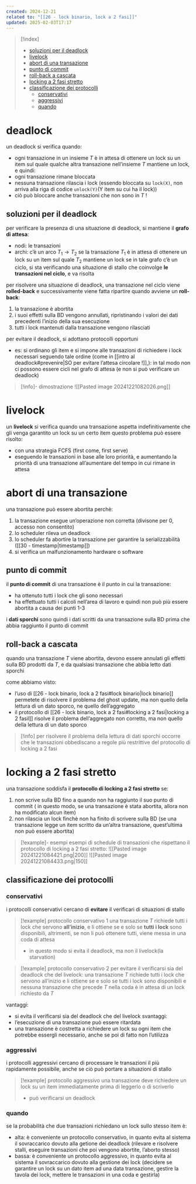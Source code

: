```yaml
---
created: 2024-12-21
related to: "[[26 - lock binario, lock a 2 fasi]]"
updated: 2025-02-03T17:17
---
```

>[!index]
>
>- [soluzioni per il deadlock](#soluzioni%20per%20il%20deadlock)
>- [livelock](#livelock)
>- [abort di una transazione](#abort%20di%20una%20transazione)
>- [punto di commit](#punto%20di%20commit)
>- [roll-back a cascata](#roll-back%20a%20cascata)
>- [locking a 2 fasi stretto](#locking%20a%202%20fasi%20stretto)
>- [classificazione dei protocolli](#classificazione%20dei%20protocolli)
>	- [conservativi](#conservativi)
>	- [aggressivi](#aggressivi)
>	- [quando](#quando)
# deadlock
un deadlock si verifica quando:
- ogni transazione in un insieme $T$ è in attesa di ottenere un lock su un item sul quale qualche altra transazione nell’insieme $T$ mantiene un lock, e quindi:
- ogni transazione rimane bloccata
- nessuna transazione rilascia i lock (essendo bloccata su `lock(X)`, non arriva alla riga di codice `unlock(Y)`(Y item su cui ha il lock))
- ciò può bloccare anche transazioni che non sono in $T$ !

## soluzioni per il deadlock
per verificare la presenza di una situazione di deadlock, si mantiene il **grafo di attesa**:
- nodi: le transazioni
- archi: c’è un arco $T_{1} \to T_{2}$ se la transazione $T_{1}$ è in attesa di ottenere un lock su un item sul quale $T_{2}$ mantiene un lock
se in tale grafo c’è un ciclo, si sta verificando una situazione di stallo che coinvolge **le transazioni nel ciclo**, e va risolta

per risolvere una situazione di deadlock, una transazione nel ciclo viene **rolled-back** e successivamente viene fatta ripartire
quando avviene un **roll-back**:
1. la transazione è abortita
2. i suoi effetti sulla BD vengono annullati, ripristinando i valori dei dati precedenti l’inizio della sua esecuzione
3. tutti i lock mantenuti dalla transazione vengono rilasciati

per evitare il deadlock, si adottano protocolli opportuni
- es: si ordinano gli item e si impone alle transazioni di richiedere i lock necessari seguendo tale ordine (come in [[intro al deadlock#prevenire|SO per evitare l’attesa circolare !]],): in tal modo non ci possono essere cicli nel grafo di attesa (e non si può verificare un deadlock)
>[!info]- dimostrazione
![[Pasted image 20241221082026.png]]
# livelock
un **livelock** si verifica quando una transazione aspetta indefinitivamente che gli venga garantito un lock su un certo item
questo problema può essere risolto:
- con una strategia FCFS (first come, first serve)
- eseguendo le transazioni in base alle loro priorità, e aumentando la priorità di una transazione all’aumentare del tempo in cui rimane in attesa
# abort di una transazione
una transazione può essere abortita perchè:
1. la transazione esegue un’operazione non corretta (divisone per 0, accesso non consentito)
2. lo scheduler rileva un deadlock
3. lo scheduler fa abortire la transazione per garantire la serializzabilità ([[30 - timestamp|timestamp]])
4. si verifica un malfunzionamento hardware o software
## punto di commit
il **punto di commit** di una transazione è il punto in cui la transazione:
- ha ottenuto tutti i lock che gli sono necessari
- ha effettuato tutti i calcoli nell’area di lavoro
e quindi non può più essere abortita a causa dei punti 1-3

i **dati sporchi** sono quindi i dati scritti da una transazione sulla BD prima che abbia raggiunto il punto di commit
## roll-back a cascata
quando una transazione $T$ viene abortita, devono essere annulati gli effetti sulla BD prodotti da $T$, e da qualsiasi transazione che abbia letto dati sporchi

come abbiamo visto:
- l’uso di [[26 - lock binario, lock a 2 fasi#lock binario|lock binario]] permetete di risolvere il problema del ghost update, ma non quello della lettura di un dato sporco, ne quello dell’aggregato
- il protocollo di [[26 - lock binario, lock a 2 fasi#locking a 2 fasi|locking a 2 fasil]] risolve il problema dell’aggregato non corretto, ma non quello della lettura di un dato sporco
>[!info] per risolvere il problema della lettura di dati sporchi occorre che le transazioni obbediscano a regole più restrittive del protocollo di locking a 2 fasi
# locking a 2 fasi stretto
una transazione soddisfa il **protocollo di locking a 2 fasi stretto** se:
1. non scrive sulla BD fino a quando non ha raggiunto il suo punto di commit ( in questo modo, se una transazione è stata abortita, allora non ha modificato alcun item)
2. non rilascia un lock finchè non ha finito di scrivere sulla BD (se una transazione legge un item scritto da un’altra transazione, quest’ultima non può essere abortita)
>[!example]- esempi
>esempi di schedule di transazioni che rispettano il protocollo di locking a 2 fasi stretto:
![[Pasted image 20241221084421.png|200]]
![[Pasted image 20241221084433.png|150]]
## classificazione dei protocolli
### conservativi
i protocolli conservativi cercano di **evitare** il verificari di situazioni di stallo
>[!example] protocollo conservativo 1
>una transazione $T$ richiede tutti i lock che servono **all’inizio**, e li ottiene se e solo se **tutti i lock** sono disponibili, altrimenti, se non li può ottenere tutti, viene messa in una coda di attesa
>- in questo modo si evita il deadlock, ma non il livelock(la starvation)

>[!example] protocollo conservativo 2
>per evitare il verificarsi sia del deadlock che del livelock:
>una transazione $T$ richiede tutti i lock che servono all’inizio e li ottiene se e solo se tutti i lock sono disponibili e nessuna transazione che precede $T$ nella coda è in attesa di un lock richiesto da $T$

vantaggi:
- si evita il verificarsi sia del deadlock che del livelock
svantaggi:
- l’esecuzione di una transazione può essere ritardata
- una transazione è costretta a richiedere un lock su ogni item che potrebbe essergli necessario, anche se poi di fatto non l’utilizza
### aggressivi 
i protocolli aggressivi cercano di processare le transazioni il più rapidamente possibile, anche se ciò può portare a situazioni di stallo
>[!example] protocollo aggressivo
una transazione deve richiedere un lock su un item immediatamente prima di leggerlo o di scriverlo
>- può verificarsi un deadlock

### quando
se la probabilità che due transazioni richiedano un lock sullo stesso item è:
- alta: è conveniente un protocollo conservativo, in quanto evita al sistema il sovraccarico dovuto alla getione dei deadlock (rilevare e risolvere stalli, eseguire transazioni che poi vengono abortite, l’aborto stesso)
- bassa: è conveniente un protocollo aggressivo, in quanto evita al sistema il sovraccarico dovuto alla gestione dei lock (decidere se garantire un lock su un dato item ad una data transazione, gestire la tavola dei lock, mettere le transazioni in una coda e gestirla)